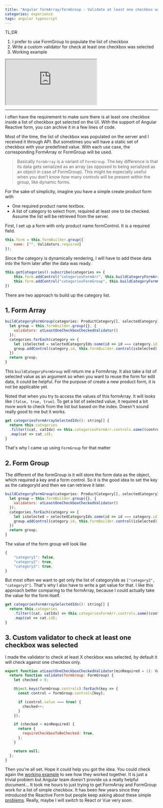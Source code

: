 ```yaml
---
title: "Angular formArray/formGroup - Validate at least one checkbox was selected"
categories: experience
tags: angular typescript
---
```


TL;DR
1. I prefer to use FormGroup to populate the list of checkbox
2. Write a custom validator for check at least one checkbox was selected
3. Working example 

<iframe class="iframe-full-w" src="https://stackblitz.com/edit/angular-validate-at-least-one-checkbox-was-selected?embed=1&file=src/app/app.component.ts"></iframe>

---
I often have the requirement to make sure there is at least one checkbox inside a list of checkbox got selected on the UI. With the support of Angular Reactive form, you can archive it in a few lines of code.

Most of the time, the list of checkbox was populated on the server and I received it through API. But sometimes you will have a static set of checkbox with your predefined value. With each use case, the corresponding FormArray or FormGroup will be used. 

> Basically `FormArray` is a variant of `FormGroup`. The key difference is that its data gets serialized as an array (as opposed to being serialized as an object in case of FormGroup). This might be especially useful when you don’t know how many controls will be present within the group, like dynamic forms.

For the sake of simplicity, imagine you have a simple create product form with 
- One required product name textbox.
- A list of category to select from, required at least one to be checked. Assume the list will be retrieved from the server.

First, I set up a form with only product name formControl. It is a required field.

```javascript
this.form = this.formBuilder.group({
    name: ["", Validators.required]
});
```
Since the category is dynamically rendering, I will have to add these data into the form later after the data was ready.

```javascript
this.getCategories().subscribe(categories => {
    this.form.addControl("categoriesFormArr", this.buildCategoryFormArr(categories));
    this.form.addControl("categoriesFormGroup", this.buildCategoryFormGroup(categories));
})
```

There are two approach to build up the category list.

## 1. Form Array

```javascript
buildCategoryFormGroup(categories: ProductCategory[], selectedCategoryIds: string[] = []): FormGroup {
  let group = this.formBuilder.group({}, {
    validators: atLeastOneCheckboxCheckedValidator()
  });
  categories.forEach(category => {
    let isSelected = selectedCategoryIds.some(id => id === category.id);
    group.addControl(category.id, this.formBuilder.control(isSelected));
  })
  return group;
}
```

This `buildCategoryFormGroup` will return me a FormArray. It also take a list of selected value as an argument so when you want to reuse the form for edit data, it could be helpful. For the purpose of create a new product form, it is not be applicable yet. 

Noted that when you try to access the values of this formArray. It will looks like `[false, true, true]`. To get a list of selected value, it required a bit more work to check from the list but based on the index. Doesn't sound really good to me but it works. 

```javascript
get categoriesFormArraySelectedIds(): string[] {
  return this.categories
  .filter((cat, catIdx) => this.categoriesFormArr.controls.some((control, controlIdx) => catIdx === controlIdx && control.value))
  .map(cat => cat.id);
}
```

That's why I came up using `FormGroup` for that matter

## 2. Form Group

The different of the formGroup is it will store the form data as the object, which required a key and a form control. So it is the good idea to set the key as the categoryId and then we can retrieve it later.

```javascript
buildCategoryFormGroup(categories: ProductCategory[], selectedCategoryIds: string[] = []): FormGroup {
  let group = this.formBuilder.group({}, {
    validators: atLeastOneCheckboxCheckedValidator()
  });
  categories.forEach(category => {
    let isSelected = selectedCategoryIds.some(id => id === category.id);
    group.addControl(category.id, this.formBuilder.control(isSelected));
  })
  return group;
}
```

The value of the form group will look like

```javascript
{
    "category1": false,
    "category2": true,
    "category3": true,
}
```

But most often we want to get only the list of categoryIds as `["category2", "category3"]`. That's why I also have to write a get value for that. I like this approach better comparing to the formArray, because I could actually take the value for the form itself.

```javascript
get categoriesFormArraySelectedIds(): string[] {
  return this.categories
    .filter((cat, catIdx) => this.categoriesFormArr.controls.some((control, controlIdx) => catIdx === controlIdx && control.value))
    .map(cat => cat.id);
}
```

## 3. Custom validator to check at least one checkbox was selected

I made the validator to check at least X checkbox was selected, by default it will check against one checkbox only.

```javascript
export function atLeastOneCheckboxCheckedValidator(minRequired = 1): ValidatorFn {
  return function validate(formGroup: FormGroup) {
    let checked = 0;

    Object.keys(formGroup.controls).forEach(key => {
      const control = formGroup.controls[key];

      if (control.value === true) {
        checked++;
      }
    });

    if (checked < minRequired) {
      return {
        requireCheckboxToBeChecked: true,
      };
    }

    return null;
  };
}
```

Then you're all set. Hope it could help you got the idea. You could check again the [working example](https://stackblitz.com/edit/angular-validate-at-least-one-checkbox-was-selected) to see how they worked together. It is just a trivial problem but Angular team doesn't provide us a really helpful document... It took me hours to just trying to get FormArray and FormGroup work for a list of simple checkbox. It has been few years since they introduced the Reactive Form but people keep asking about these simple [problems](https://stackoverflow.com/q/40927167/3375906). Really, maybe I will switch to React or Vue very soon.